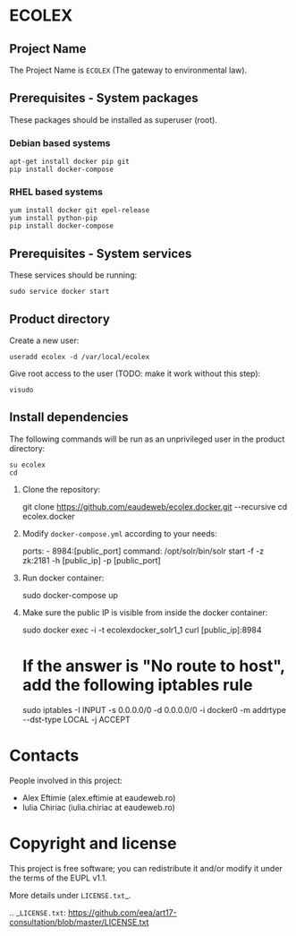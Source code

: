 ECOLEX
======


Project Name
------------
The Project Name is `ECOLEX` (The gateway to environmental law).


Prerequisites - System packages
-------------------------------

These packages should be installed as superuser (root).

### Debian based systems ###

    apt-get install docker pip git
    pip install docker-compose

### RHEL based systems ###

    yum install docker git epel-release
    yum install python-pip
    pip install docker-compose

Prerequisites - System services
-------------------------------

These services should be running:

    sudo service docker start


Product directory
-----------------

Create a new user:

    useradd ecolex -d /var/local/ecolex

Give root access to the user (TODO: make it work without this step):

    visudo


Install dependencies
--------------------
The following commands will be run as an unprivileged user in the product
directory:

    su ecolex
    cd

1. Clone the repository:

    git clone https://github.com/eaudeweb/ecolex.docker.git --recursive
    cd ecolex.docker

2. Modify `docker-compose.yml` according to your needs:

    ports:
        - 8984:[public_port]
    command:
        /opt/solr/bin/solr start -f -z zk:2181 -h [public_ip] -p [public_port]


3. Run docker container:

    sudo docker-compose up

4. Make sure the public IP is visible from inside the docker container:

    sudo docker exec -i -t ecolexdocker_solr1_1
    curl [public_ip]:8984

    # If the answer is "No route to host", add the following iptables rule
    sudo iptables -I INPUT -s 0.0.0.0/0 -d 0.0.0.0/0 -i docker0 -m addrtype
    --dst-type LOCAL -j ACCEPT


Contacts
========

People involved in this project:

* Alex Eftimie (alex.eftimie at eaudeweb.ro)
* Iulia Chiriac (iulia.chiriac at eaudeweb.ro)


Copyright and license
=====================

This project is free software; you can redistribute it and/or modify it under
the terms of the EUPL v1.1.

More details under `LICENSE.txt`_.

.. _`LICENSE.txt`: https://github.com/eea/art17-consultation/blob/master/LICENSE.txt
